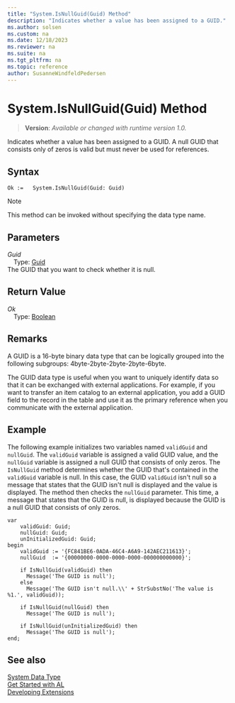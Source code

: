 ```yaml
---
title: "System.IsNullGuid(Guid) Method"
description: "Indicates whether a value has been assigned to a GUID."
ms.author: solsen
ms.custom: na
ms.date: 12/18/2023
ms.reviewer: na
ms.suite: na
ms.tgt_pltfrm: na
ms.topic: reference
author: SusanneWindfeldPedersen
---
```

[//]: # (START>DO_NOT_EDIT)
[//]: # (IMPORTANT:Do not edit any of the content between here and the END>DO_NOT_EDIT.)
[//]: # (Any modifications should be made in the .xml files in the ModernDev repo.)
# System.IsNullGuid(Guid) Method
> **Version**: _Available or changed with runtime version 1.0._

Indicates whether a value has been assigned to a GUID. A null GUID that consists only of zeros is valid but must never be used for references.


## Syntax
```AL
Ok :=   System.IsNullGuid(Guid: Guid)
```
> [!NOTE]
> This method can be invoked without specifying the data type name.
## Parameters
*Guid*  
&emsp;Type: [Guid](../guid/guid-data-type.md)  
The GUID that you want to check whether it is null.  


## Return Value
*Ok*  
&emsp;Type: [Boolean](../boolean/boolean-data-type.md)  



[//]: # (IMPORTANT: END>DO_NOT_EDIT)

## Remarks

A GUID is a 16-byte binary data type that can be logically grouped into the following subgroups: 4byte-2byte-2byte-2byte-6byte.  
  
The GUID data type is useful when you want to uniquely identify data so that it can be exchanged with external applications. For example, if you want to transfer an item catalog to an external application, you add a GUID field to the record in the table and use it as the primary reference when you communicate with the external application. 

## Example

The following example initializes two variables named `validGuid` and `nullGuid`. The `validGuid` variable is assigned a valid GUID value, and the `nullGuid` variable is assigned a null GUID that consists of only zeros. The `IsNullGuid` method determines whether the GUID that's contained in the `validGuid` variable is null. In this case, the GUID `validGuid` isn't null so a message that states that the GUID isn't null is displayed and the value is displayed. The method then checks the `nullGuid` parameter. This time, a message that states that the GUID is null, is displayed because the GUID is a null GUID that consists of only zeros. 
 
```al
var
    validGuid: Guid;
    nullGuid: Guid;
    unInitializedGuid: Guid;
begin
    validGuid := '{FC841BE6-0ADA-46C4-A6A9-142AEC211613}';  
    nullGuid  := '{00000000-0000-0000-0000-000000000000}';        

    if IsNullGuid(validGuid) then  
      Message('The GUID is null');  
    else   
      Message('The GUID isn't null.\\' + StrSubstNo('The value is %1.', validGuid));  

    if IsNullGuid(nullGuid) then  
      Message('The GUID is null');  

    if IsNullGuid(unInitializedGuid) then  
      Message('The GUID is null');  
end;
```  

## See also

[System Data Type](system-data-type.md)  
[Get Started with AL](../../devenv-get-started.md)  
[Developing Extensions](../../devenv-dev-overview.md)